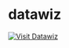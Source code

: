 # datawiz

[![Visit Datawiz](https://api.microlink.io/?url=https://datawiz-nine.vercel.app/&screenshot=true&meta=false)](https://datawiz-nine.vercel.app/)
